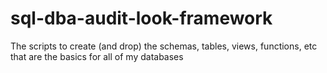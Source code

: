 sql-dba-audit-look-framework
============================

The scripts to create (and drop) the schemas, tables, views, functions, etc that are the basics for all of my databases
